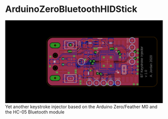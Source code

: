 # ArduinoZeroBluetoothHIDStick
![ArdZeroBTHID](https://github.com/BigCorvus/ArduinoZeroBluetoothHIDStick/blob/master/ArdZeroBTHIDStickBrd.png)
Yet another keystroke injector based on the Arduino Zero/Feather M0 and the HC-05 Bluetooth module

